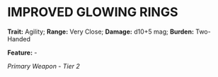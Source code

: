 # IMPROVED GLOWING RINGS

**Trait:** Agility; **Range:** Very Close; **Damage:** d10+5 mag; **Burden:** Two-Handed

**Feature:** -

*Primary Weapon - Tier 2*

